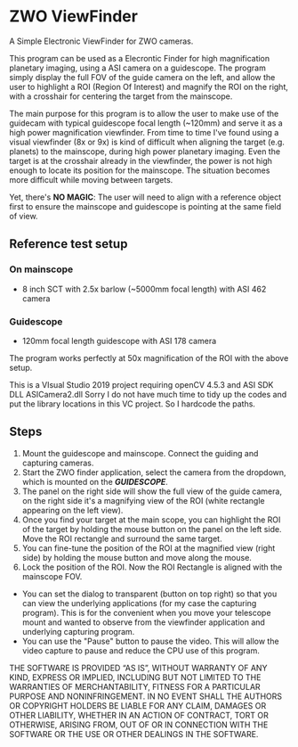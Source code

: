 # ZWO ViewFinder 

A Simple Electronic ViewFinder for ZWO cameras.

This program can be used as a Elecrontic Finder for high magnification planetary imaging, using a ASI camera on a guidescope.
The program simply display the full FOV of the guide camera on the left, and allow the user to highlight a ROI (Region Of Interest) and magnify the ROI on the right, with a crosshair for centering the target from the mainscope.

The main purpose for this program is to allow the user to make use of the guidecam with typical guidescope focal length (~120mm) and serve it as a high power magnification viewfinder. 
From time to time I've found using a visual viewfinder (8x or 9x) is kind of difficult when aligning the target (e.g. planets) to the mainscope, during high power planetary imaging. Even the target is at the crosshair already in the viewfinder, the power is not high enough to locate its position for the mainscope. The situation becomes more difficult while moving between targets.

Yet, there's **NO MAGIC**: The user will need to align with a reference object first to ensure the mainscope and guidescope is pointing at the same field of view.



## Reference test setup

### On mainscope
* 8 inch SCT with 2.5x barlow (~5000mm focal length) with ASI 462 camera 

### Guidescope
* 120mm focal length guidescope with ASI 178 camera

The program works perfectly at 50x magnification of the ROI with the above setup.

This is a VIsual Studio 2019 project requiring openCV 4.5.3 and ASI SDK DLL ASICamera2.dll
Sorry I do not have much time to tidy up the codes and put the library locations in this VC project. So I hardcode the paths.



## Steps
1. Mount the guidescope and mainscope. Connect the guiding and capturing cameras.
2. Start the ZWO finder application, select the camera from the dropdown, which is mounted on the _**GUIDESCOPE**_.
3. The panel on the right side will show the full view of the guide camera, on the right side it's a magnifying view of the ROI (white rectangle appearing on the left view).
4. Once you find your target at the main scope, you can highlight the ROI of the target by holding the mouse button on the panel on the left side. Move the ROI rectangle and surround the same target. 
5. You can fine-tune the position of the ROI at the magnified view (right side) by holding the mouse button and move along the mouse.
6. Lock the position of the ROI. Now the ROI Rectangle is aligned with the mainscope FOV.



* You can set the dialog to transparent (button on top right) so that you can view the underlying applications (for my case the capturing program). This is for the convenient when you move your telescope mount and wanted to observe from the viewfinder application and underlying capturing program.
* You can use the "Pause" button to pause the video. This will allow the video capture to pause and reduce the CPU use of this program.


THE SOFTWARE IS PROVIDED “AS IS”, WITHOUT WARRANTY OF ANY KIND, EXPRESS OR IMPLIED, INCLUDING BUT NOT LIMITED TO THE WARRANTIES OF MERCHANTABILITY, FITNESS FOR A PARTICULAR PURPOSE AND NONINFRINGEMENT. IN NO EVENT SHALL THE AUTHORS OR COPYRIGHT HOLDERS BE LIABLE FOR ANY CLAIM, DAMAGES OR OTHER LIABILITY, WHETHER IN AN ACTION OF CONTRACT, TORT OR OTHERWISE, ARISING FROM, OUT OF OR IN CONNECTION WITH THE SOFTWARE OR THE USE OR OTHER DEALINGS IN THE SOFTWARE.
